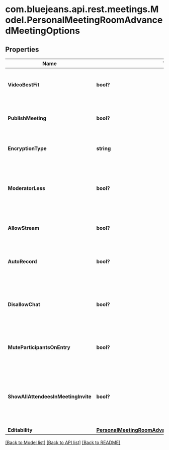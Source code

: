 # com.bluejeans.api.rest.meetings.Model.PersonalMeetingRoomAdvancedMeetingOptions
## Properties

Name | Type | Description | Notes
------------ | ------------- | ------------- | -------------
**VideoBestFit** | **bool?** | Same user ID as passed in path parameter. | [optional] 
**PublishMeeting** | **bool?** | Same user ID as passed in path parameter. | [optional] 
**EncryptionType** | **string** | How this meeting is to be encrypted. | [optional] 
**ModeratorLess** | **bool?** | If set require that a user enter&#39;s a moderator passcode to start meeting. | [optional] 
**AllowStream** | **bool?** | Allow sending of streamed video | [optional] 
**AutoRecord** | **bool?** | By default start recording anytime 2 or more join this room. | [optional] 
**DisallowChat** | **bool?** | If set, disable the ability to send chat message within this meeting. | [optional] 
**MuteParticipantsOnEntry** | **bool?** | If set, force each joining participant to be muted. | [optional] 
**ShowAllAttendeesInMeetingInvite** | **bool?** | When sending email invitations, include the exhaustive list of invited people. | [optional] 
**Editability** | [**PersonalMeetingRoomAdvancedMeetingOptionsEditability**](PersonalMeetingRoomAdvancedMeetingOptionsEditability.md) |  | [optional] 

[[Back to Model list]](../README.md#documentation-for-models) [[Back to API list]](../README.md#documentation-for-api-endpoints) [[Back to README]](../README.md)

